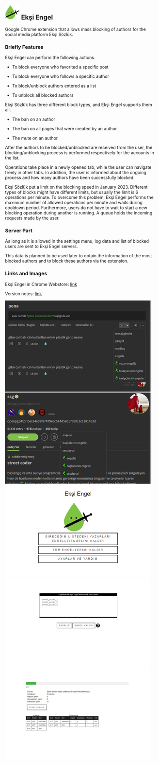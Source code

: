 <div float="left">
<h2><img src="frontend/app/assets/img/eksiengel48.png" width="48" height="48"> Ekşi Engel</h2>
</div>
Google Chrome extension that allows mass blocking of authors for the social media platform Ekşi Sözlük.

<h3>Briefly Features</h3>

Ekşi Engel can perform the following actions.

- To block everyone who favorited a specific post

- To block everyone who follows a specific author

- To block/unblock authors entered as a list

- To unblock all blocked authors

Ekşi Sözlük has three different block types, and Ekşi Engel supports them all. 

- The ban on an author

- The ban on all pages that were created by an author
 
- The mute on an author

After the authors to be blocked/unblocked are received from the user, the blocking/unblocking process is performed respectively for the accounts in the list.

Operations take place in a newly opened tab, while the user can navigate freely in other tabs. In addition, the user is informed about the ongoing process and how many authors have been successfully blocked.

Ekşi Sözlük put a limit on the blocking speed in January 2023. Different types of blocks might have different limits, but usually the limit is 6 operations per minute. To overcome this problem, Ekşi Engel performs the maximum number of allowed operations per minute and waits during cooldown period. Furthermore, users do not have to wait to start a new blocking operation during another is running. A queue holds the incoming requests made by the user.

<h3>Server Part</h3>

As long as it is allowed in the settings menu, log data and list of blocked users are sent to Ekşi Engel servers.

This data is planned to be used later to obtain the information of the most blocked authors and to block these authors via the extension.

<h3>Links and Images</h3>

Ekşi Engel in Chrome Webstore: [link](https://chrome.google.com/webstore/detail/ek%C5%9Fi-engel/cpfbfacaggnedffhdgdgmhkobijckkha)

Version notes: [link](https://h-enes-simsek.github.io/EksiEngel/releaseNotes.html)  

<div float="left">
<img src="frontend/publish/ss/entryMenu.png" width="480" height="300">
<br>
<img src="frontend/publish/ss/authorMenu.png" width="480" height="300">
<img src="frontend/publish/ss/popup.png" width="480" height="300">
<img src="frontend/publish/ss/authorListPage.png" width="480" height="300">
<img src="frontend/publish/ss/notification.png" width="480" height="300">
</div>
